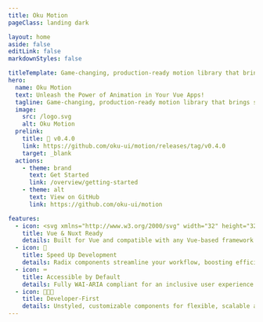 ```yaml
---
title: Oku Motion
pageClass: landing dark

layout: home
aside: false
editLink: false
markdownStyles: false

titleTemplate: Game-changing, production-ready motion library that brings smooth, breathtaking animations to Vue like never before!
hero:
  name: Oku Motion
  text: Unleash the Power of Animation in Your Vue Apps!
  tagline: Game-changing, production-ready motion library that brings smooth, breathtaking animations to Vue like never before! Powered by Motion.
  image:
    src: /logo.svg
    alt: Oku Motion
  prelink:
    title: 🎉 v0.4.0
    link: https://github.com/oku-ui/motion/releases/tag/v0.4.0
    target: _blank
  actions:
    - theme: brand
      text: Get Started
      link: /overview/getting-started
    - theme: alt
      text: View on GitHub
      link: https://github.com/oku-ui/motion

features:
  - icon: <svg xmlns="http://www.w3.org/2000/svg" width="32" height="32"><path fill="#41b883" d="M24.4 3.925H30l-14 24.15L2 3.925h10.71l3.29 5.6 3.22-5.6Z"/><path fill="#41b883" d="m2 3.925 14 24.15 14-24.15h-5.6L16 18.415 7.53 3.925Z"/><path fill="#35495e" d="M7.53 3.925 16 18.485l8.4-14.56h-5.18L16 9.525l-3.29-5.6Z"/></svg>
    title: Vue & Nuxt Ready
    details: Built for Vue and compatible with any Vue-based framework.
  - icon: 🚀
    title: Speed Up Development
    details: Radix components streamline your workflow, boosting efficiency.
  - icon: ⌨️
    title: Accessible by Default
    details: Fully WAI-ARIA compliant for an inclusive user experience.
  - icon: 🧑🏻‍💻
    title: Developer-First
    details: Unstyled, customizable components for flexible, scalable apps.
---
```

